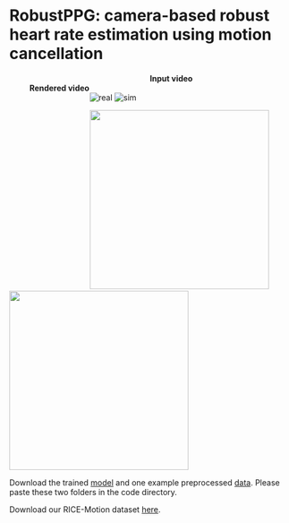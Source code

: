 # RobustPPG: camera-based robust heart rate estimation using motion cancellation

&emsp; &emsp; &emsp; &emsp; &emsp; &emsp; &emsp; &emsp; &emsp; &emsp; &emsp; &emsp; &emsp; &emsp; **Input video** &emsp; &emsp; &emsp; &emsp; &emsp; &emsp; &emsp; &emsp; &emsp; &emsp; &emsp; **Rendered video**\
&emsp; &emsp; &emsp; &emsp; &emsp; &emsp; &emsp; &emsp; ![real](https://user-images.githubusercontent.com/26046462/197064760-52326d29-4b3a-419f-b825-b444d4efc2da.gif)      ![sim](https://user-images.githubusercontent.com/26046462/197064774-7ae2dabc-1015-41bd-b61d-b2e6febaa6fd.gif)

&emsp; &emsp; &emsp; &emsp; &emsp; &emsp; &emsp; &emsp; <img src="https://user-images.githubusercontent.com/26046462/197075057-cee7ff64-538c-4e7e-84d6-d2824d760cbb.gif" width="320" >  <img src="https://user-images.githubusercontent.com/26046462/197075350-f0c43665-6f87-43a2-842d-afc56f67df82.gif" width="320" >

Download the trained [model](https://rice.app.box.com/folder/188647757901) and one example preprocessed [data](https://rice.app.box.com/folder/188646929228). Please paste these two folders in the code directory.

Download our RICE-Motion dataset [here](https://rice.box.com/s/yaxfkalx400kzze2jlb02nysv7m5mxbr).
